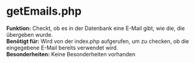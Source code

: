 # getEmails.php
**Funktion:** Checkt, ob es in der Datenbank eine E-Mail gibt, wie die, die übergeben wurde. <br>
**Benötigt für:** Wird von der index.php aufgerufen, um zu checken, ob die eingegebene E-Mail bereits verwendet wird. <br>
**Besonderheiten:** Keine Besonderheiten vorhanden
